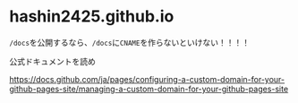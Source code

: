 # hashin2425.github.io

`/docs`を公開するなら、`/docs`に`CNAME`を作らないといけない！！！！

公式ドキュメントを読め

<https://docs.github.com/ja/pages/configuring-a-custom-domain-for-your-github-pages-site/managing-a-custom-domain-for-your-github-pages-site>
